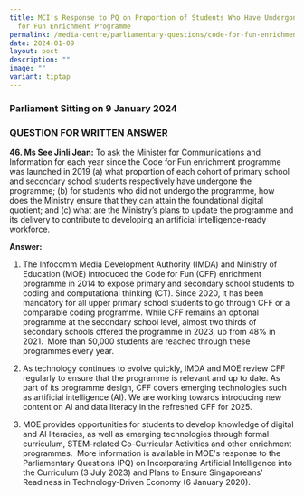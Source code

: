 ```yaml
---
title: MCI's Response to PQ on Proportion of Students Who Have Undergone Code
  for Fun Enrichment Programme
permalink: /media-centre/parliamentary-questions/code-for-fun-enrichment-programme/
date: 2024-01-09
layout: post
description: ""
image: ""
variant: tiptap
---
```

<h3>Parliament Sitting on 9 January 2024</h3><h3>QUESTION FOR WRITTEN ANSWER</h3><p><strong>46. Ms See Jinli Jean:</strong> To ask the Minister for Communications and Information for each year since the Code for Fun enrichment programme was launched in 2019 (a) what proportion of each cohort of primary school and secondary school students respectively have undergone the programme; (b) for students who did not undergo the programme, how does the Ministry ensure that they can attain the foundational digital quotient; and (c) what are the Ministry’s plans to update the programme and its delivery to contribute to developing an artificial intelligence-ready workforce.</p><p><strong>Answer:</strong></p><ol data-tight="true" class="tight"><li><p>The Infocomm Media Development Authority (IMDA) and Ministry of Education (MOE) introduced the Code for Fun (CFF) enrichment programme in 2014 to expose primary and secondary school students to coding and computational thinking (CT). Since 2020, it has been mandatory for all upper primary school students to go through CFF or a comparable coding programme. While CFF remains an optional programme at the secondary school level, almost two thirds of secondary schools offered the programme in 2023, up from 48% in 2021.&nbsp; More than 50,000 students are reached through these programmes every year.</p><p></p></li><li><p>As technology continues to evolve quickly, IMDA and MOE review CFF regularly to ensure that the programme is relevant and up to date. As part of its programme design, CFF covers emerging technologies such as artificial intelligence (AI). We are working towards introducing new content on AI and data literacy in the refreshed CFF for 2025.</p><p></p></li><li><p>MOE provides opportunities for students to develop knowledge of digital and AI literacies, as well as emerging technologies through formal curriculum, STEM-related Co-Curricular Activities and other enrichment programmes.&nbsp; More information is available in MOE's response to the Parliamentary Questions (PQ) on Incorporating Artificial Intelligence into the Curriculum (3 July 2023) and Plans to Ensure Singaporeans’ Readiness in Technology-Driven Economy (6 January 2020).</p></li></ol><p></p>